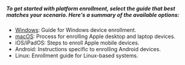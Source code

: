 

##### To get started with platform enrollment, select the guide that best matches your scenario. Here's a summary of the available options:


-  [Windows](https://github.com/shahin4s/Deployement/blob/main/Windows%20Autopilot%20Setup%20Guide.md): Guide for Windows device enrollment.
-  [macOS](https://github.com/shahin4s/Deployement/blob/main/Enrolling%20macOS%20device%20to%20Intune%20MDM.MD): Process for enrolling Apple desktop and laptop devices.
-  iOS/iPadOS: Steps to enroll Apple mobile devices.
-  Android: Instructions specific to enrolling Android devices.
-  Linux: Enrollment guide for Linux-based systems.
